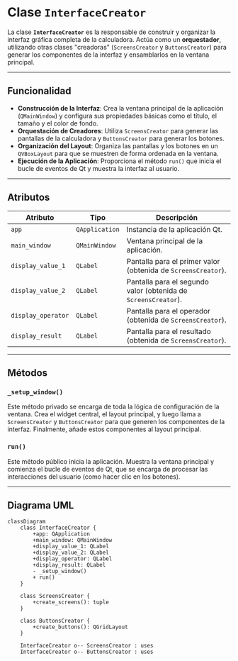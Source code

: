 # Clase `InterfaceCreator`

La clase **`InterfaceCreator`** es la responsable de construir y organizar la interfaz gráfica completa de la calculadora. Actúa como un **orquestador**, utilizando otras clases "creadoras" (`ScreensCreator` y `ButtonsCreator`) para generar los componentes de la interfaz y ensamblarlos en la ventana principal.

---

## Funcionalidad

- **Construcción de la Interfaz**: Crea la ventana principal de la aplicación (`QMainWindow`) y configura sus propiedades básicas como el título, el tamaño y el color de fondo.
- **Orquestación de Creadores**: Utiliza `ScreensCreator` para generar las pantallas de la calculadora y `ButtonsCreator` para generar los botones.
- **Organización del Layout**: Organiza las pantallas y los botones en un `QVBoxLayout` para que se muestren de forma ordenada en la ventana.
- **Ejecución de la Aplicación**: Proporciona el método `run()` que inicia el bucle de eventos de Qt y muestra la interfaz al usuario.

---

## Atributos

| Atributo | Tipo | Descripción |
|---|---|---|
| `app` | `QApplication` | Instancia de la aplicación Qt. |
| `main_window` | `QMainWindow` | Ventana principal de la aplicación. |
| `display_value_1` | `QLabel` | Pantalla para el primer valor (obtenida de `ScreensCreator`). |
| `display_value_2` | `QLabel` | Pantalla para el segundo valor (obtenida de `ScreensCreator`). |
| `display_operator` | `QLabel` | Pantalla para el operador (obtenida de `ScreensCreator`). |
| `display_result` | `QLabel` | Pantalla para el resultado (obtenida de `ScreensCreator`). |

---

## Métodos

### `_setup_window()`
Este método privado se encarga de toda la lógica de configuración de la ventana. Crea el widget central, el layout principal, y luego llama a `ScreensCreator` y `ButtonsCreator` para que generen los componentes de la interfaz. Finalmente, añade estos componentes al layout principal.

### `run()`
Este método público inicia la aplicación. Muestra la ventana principal y comienza el bucle de eventos de Qt, que se encarga de procesar las interacciones del usuario (como hacer clic en los botones).

---

## Diagrama UML

```mermaid
classDiagram
    class InterfaceCreator {
        +app: QApplication
        +main_window: QMainWindow
        +display_value_1: QLabel
        +display_value_2: QLabel
        +display_operator: QLabel
        +display_result: QLabel
        - _setup_window()
        + run()
    }

    class ScreensCreator {
        +create_screens(): tuple
    }

    class ButtonsCreator {
        +create_buttons(): QGridLayout
    }

    InterfaceCreator o-- ScreensCreator : uses
    InterfaceCreator o-- ButtonsCreator : uses
```